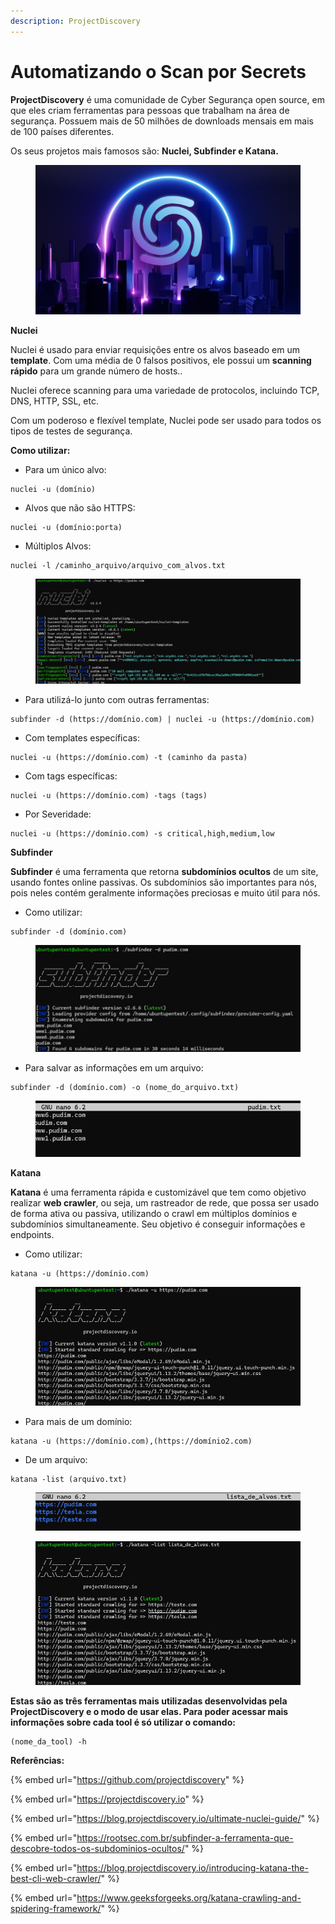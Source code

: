 ```yaml
---
description: ProjectDiscovery
---
```


# Automatizando o Scan por Secrets

**ProjectDiscovery** é uma comunidade de Cyber Segurança open source, em que eles criam ferramentas para pessoas que trabalham na área de segurança. Possuem mais de 50 milhões de downloads mensais em mais de 100 países diferentes.&#x20;

Os seus projetos mais famosos são: **Nuclei, Subfinder e Katana.**

<figure><img src="../../.gitbook/assets/discovery.png" alt=""><figcaption></figcaption></figure>

**Nuclei**

Nuclei é usado para enviar requisições entre os alvos baseado em um **template**. Com uma média de 0 falsos positivos, ele possui um **scanning rápido** para um grande número de hosts..

Nuclei oferece scanning para uma variedade de protocolos, incluindo TCP, DNS, HTTP, SSL, etc.

Com um poderoso e flexível template, Nuclei pode ser usado para todos os tipos de testes de segurança.



**Como utilizar:**

* Para um único alvo:

```
nuclei -u (domínio)
```

* Alvos que não são HTTPS:

```
nuclei -u (domínio:porta)

```

* Múltiplos Alvos:

```
nuclei -l /caminho_arquivo/arquivo_com_alvos.txt
```

<figure><img src="../../.gitbook/assets/nuclei.png" alt=""><figcaption></figcaption></figure>

* Para utilizá-lo junto com outras ferramentas:

```
subfinder -d (https://domínio.com) | nuclei -u (https://domínio.com)
```

* Com templates específicas:

```
nuclei -u (https://domínio.com) -t (caminho da pasta)
```

* Com tags específicas:

```
nuclei -u (https://domínio.com) -tags (tags)
```

* Por Severidade:

```
nuclei -u (https://domínio.com) -s critical,high,medium,low
```



**Subfinder**

**Subfinder** é uma ferramenta que retorna **subdomínios ocultos** de um site, usando fontes online passivas. Os subdomínios são importantes para nós, pois neles contém geralmente informações preciosas e muito útil para nós.



* Como utilizar:

```
subfinder -d (domínio.com)
```

<figure><img src="../../.gitbook/assets/subfinder.png" alt=""><figcaption></figcaption></figure>

* Para salvar as informações em um arquivo:

```
subfinder -d (domínio.com) -o (nome_do_arquivo.txt)
```

<figure><img src="../../.gitbook/assets/subfinder2.png" alt=""><figcaption></figcaption></figure>



**Katana**

**Katana** é uma ferramenta rápida e customizável que tem como objetivo realizar **web crawler**, ou seja, um rastreador de rede, que possa ser usado de forma ativa ou passiva, utilizando o crawl em múltiplos domínios e subdomínios simultaneamente. Seu objetivo é conseguir informações e endpoints.



* Como utilizar:

```
katana -u (https://domínio.com)
```

<figure><img src="../../.gitbook/assets/katana.png" alt=""><figcaption></figcaption></figure>

* Para mais de um domínio:

```
katana -u (https://domínio.com),(https://domínio2.com)
```

* De um arquivo:

```
katana -list (arquivo.txt)
```

<figure><img src="../../.gitbook/assets/katana2.png" alt=""><figcaption></figcaption></figure>

<figure><img src="../../.gitbook/assets/katana3.png" alt=""><figcaption></figcaption></figure>



**Estas são as três ferramentas mais utilizadas desenvolvidas pela ProjectDiscovery e o modo de usar elas. Para poder acessar mais informações sobre cada tool é só utilizar o comando:**

```
(nome_da_tool) -h
```



**Referências:**

{% embed url="https://github.com/projectdiscovery" %}

{% embed url="https://projectdiscovery.io" %}

{% embed url="https://blog.projectdiscovery.io/ultimate-nuclei-guide/" %}

{% embed url="https://rootsec.com.br/subfinder-a-ferramenta-que-descobre-todos-os-subdominios-ocultos/" %}

{% embed url="https://blog.projectdiscovery.io/introducing-katana-the-best-cli-web-crawler/" %}

{% embed url="https://www.geeksforgeeks.org/katana-crawling-and-spidering-framework/" %}
